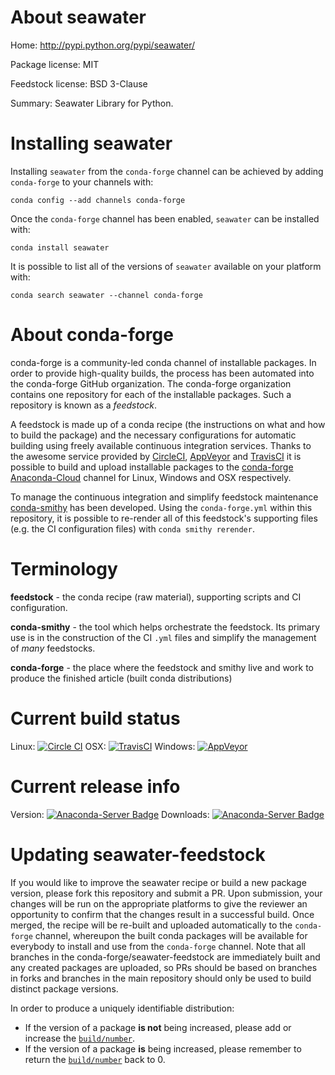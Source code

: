 About seawater
==============

Home: http://pypi.python.org/pypi/seawater/

Package license: MIT

Feedstock license: BSD 3-Clause

Summary: Seawater Library for Python.



Installing seawater
===================

Installing `seawater` from the `conda-forge` channel can be achieved by adding `conda-forge` to your channels with:

```
conda config --add channels conda-forge
```

Once the `conda-forge` channel has been enabled, `seawater` can be installed with:

```
conda install seawater
```

It is possible to list all of the versions of `seawater` available on your platform with:

```
conda search seawater --channel conda-forge
```



About conda-forge
=================

conda-forge is a community-led conda channel of installable packages.
In order to provide high-quality builds, the process has been automated into the
conda-forge GitHub organization. The conda-forge organization contains one repository
for each of the installable packages. Such a repository is known as a *feedstock*.

A feedstock is made up of a conda recipe (the instructions on what and how to build
the package) and the necessary configurations for automatic building using freely
available continuous integration services. Thanks to the awesome service provided by
[CircleCI](https://circleci.com/), [AppVeyor](http://www.appveyor.com/)
and [TravisCI](https://travis-ci.org/) it is possible to build and upload installable
packages to the [conda-forge](https://anaconda.org/conda-forge)
[Anaconda-Cloud](http://docs.anaconda.org/) channel for Linux, Windows and OSX respectively.

To manage the continuous integration and simplify feedstock maintenance
[conda-smithy](http://github.com/conda-forge/conda-smithy) has been developed.
Using the ``conda-forge.yml`` within this repository, it is possible to re-render all of
this feedstock's supporting files (e.g. the CI configuration files) with ``conda smithy rerender``.


Terminology
===========

**feedstock** - the conda recipe (raw material), supporting scripts and CI configuration.

**conda-smithy** - the tool which helps orchestrate the feedstock.
                   Its primary use is in the construction of the CI ``.yml`` files
                   and simplify the management of *many* feedstocks.

**conda-forge** - the place where the feedstock and smithy live and work to
                  produce the finished article (built conda distributions)

Current build status
====================

Linux: [![Circle CI](https://circleci.com/gh/conda-forge/seawater-feedstock.svg?style=shield)](https://circleci.com/gh/conda-forge/seawater-feedstock)
OSX: [![TravisCI](https://travis-ci.org/conda-forge/seawater-feedstock.svg?branch=master)](https://travis-ci.org/conda-forge/seawater-feedstock)
Windows: [![AppVeyor](https://ci.appveyor.com/api/projects/status/github/conda-forge/seawater-feedstock?svg=True)](https://ci.appveyor.com/project/conda-forge/seawater-feedstock/branch/master)

Current release info
====================
Version: [![Anaconda-Server Badge](https://anaconda.org/conda-forge/seawater/badges/version.svg)](https://anaconda.org/conda-forge/seawater)
Downloads: [![Anaconda-Server Badge](https://anaconda.org/conda-forge/seawater/badges/downloads.svg)](https://anaconda.org/conda-forge/seawater)


Updating seawater-feedstock
===========================

If you would like to improve the seawater recipe or build a new
package version, please fork this repository and submit a PR. Upon submission,
your changes will be run on the appropriate platforms to give the reviewer an
opportunity to confirm that the changes result in a successful build. Once
merged, the recipe will be re-built and uploaded automatically to the
`conda-forge` channel, whereupon the built conda packages will be available for
everybody to install and use from the `conda-forge` channel.
Note that all branches in the conda-forge/seawater-feedstock are
immediately built and any created packages are uploaded, so PRs should be based
on branches in forks and branches in the main repository should only be used to
build distinct package versions.

In order to produce a uniquely identifiable distribution:
 * If the version of a package **is not** being increased, please add or increase
   the [``build/number``](http://conda.pydata.org/docs/building/meta-yaml.html#build-number-and-string).
 * If the version of a package **is** being increased, please remember to return
   the [``build/number``](http://conda.pydata.org/docs/building/meta-yaml.html#build-number-and-string)
   back to 0.
